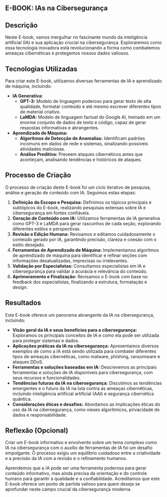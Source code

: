 ## E-BOOK: IAs na Cibersegurança

##  Descrição

Neste E-book, vamos mergulhar no fascinante mundo da inteligência artificial (IA) e sua aplicação crucial na cibersegurança. Exploraremos como essa tecnologia inovadora está revolucionando a forma como combatemos ameaças cibernéticas e protegemos nossos dados valiosos.

##  Tecnologias Utilizadas

Para criar este E-book, utilizamos diversas ferramentas de IA e aprendizado de máquina, incluindo:

* **IA Generativa:**
    * **GPT-3:** Modelo de linguagem poderoso para gerar texto de alta qualidade, formatar conteúdo e até mesmo escrever diferentes tipos de material criativo.
    * **LaMDA:** Modelo de linguagem factual do Google AI, treinado em um enorme conjunto de dados de texto e código, capaz de gerar respostas informativas e abrangentes.
* **Aprendizado de Máquina:**
    * **Algoritmos de Detecção de Anomalias:** Identificam padrões incomuns em dados de rede e sistemas, sinalizando possíveis atividades maliciosas.
    * **Análise Preditiva:** Preveem ataques cibernéticos antes que aconteçam, analisando tendências e históricos de ataques.

##  Processo de Criação

O processo de criação deste E-book foi um ciclo iterativo de pesquisa, análise e geração de conteúdo com IA. Seguimos estas etapas:

1. **Definição do Escopo e Pesquisa:** Definimos os tópicos principais e subtópicos do E-book, realizando pesquisas extensas sobre IA e cibersegurança em fontes confiáveis.
2. **Geração de Conteúdo com IA:** Utilizamos ferramentas de IA generativa como GPT-3 e LaMDA para gerar rascunhos de cada seção, explorando diferentes estilos e perspectivas.
3. **Revisão e Edição Humana:** Revisamos e editamos cuidadosamente o conteúdo gerado por IA, garantindo precisão, clareza e coesão com o estilo desejado.
4. **Ferramentas de Aprendizado de Máquina:** Implementamos algoritmos de aprendizado de máquina para identificar e refinar seções com informações desatualizadas, imprecisas ou irrelevantes.
5. **Validação por Especialistas:** Consultamos especialistas em IA e cibersegurança para validar a acurácia e relevância do conteúdo.
6. **Aprimoramento e Finalização:** Revisamos o E-book com base no feedback dos especialistas, finalizando a estrutura, formatação e design.

##  Resultados

Este E-book oferece um panorama abrangente da IA na cibersegurança, incluindo:

* **Visão geral da IA e seus benefícios para a cibersegurança:** Exploramos os principais conceitos de IA e como ela pode ser utilizada para proteger sistemas e dados.
* **Aplicações práticas da IA na cibersegurança:** Apresentamos diversos exemplos de como a IA está sendo utilizada para combater diferentes tipos de ameaças cibernéticas, como malware, phishing, ransomware e ataques DDoS.
* **Ferramentas e soluções baseadas em IA:** Descrevemos as principais ferramentas e soluções de IA disponíveis para cibersegurança, com seus recursos e funcionalidades.
* **Tendências futuras da IA na cibersegurança:** Discutimos as tendências emergentes e o futuro da IA na luta contra as ameaças cibernéticas, incluindo inteligência artificial artificial (AAI) e segurança cibernética quântica.
* **Considerações éticas e desafios:** Abordamos as implicações éticas do uso da IA na cibersegurança, como vieses algorítmicos, privacidade de dados e responsabilidade.

##  Reflexão (Opcional)

Criar um E-book informativo e envolvente sobre um tema complexo como IA na cibersegurança com o auxílio de ferramentas de IA foi um desafio empolgante. O processo exigiu um equilíbrio cuidadoso entre a criatividade e a precisão da IA com a revisão e o refinamento humanos.

Aprendemos que a IA pode ser uma ferramenta poderosa para gerar conteúdo informativo, mas ainda precisa da orientação e do controle humano para garantir a qualidade e a confiabilidade. Acreditamos que este E-book oferece um ponto de partida valioso para quem deseja se aprofundar neste campo crucial da cibersegurança moderna.
